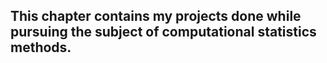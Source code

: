 ## This chapter contains my projects done while pursuing the subject of computational statistics methods.
